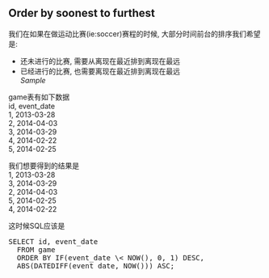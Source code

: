 Order by soonest to furthest  
----------------------------

我们在如果在做运动比赛(ie:soccer)赛程的时候, 大部分时间前台的排序我们希望是:  
- 还未进行的比赛, 需要从离现在最近排到离现在最远   
- 已经进行的比赛, 也需要离现在最近排到离现在最远  
*Sample*  

game表有如下数据  
id, event_date  
1, 2013-03-28  
2, 2014-04-03  
3, 2014-03-29  
4, 2014-02-22  
5, 2014-02-25  

我们想要得到的结果是  
1, 2013-03-28  
3, 2014-03-29  
2, 2014-04-03  
5, 2014-02-25  
4, 2014-02-22  

这时候SQL应该是

<pre>
SELECT id, event_date
  FROM game
  ORDER BY IF(event_date \< NOW(), 0, 1) DESC,
  ABS(DATEDIFF(event_date, NOW())) ASC;
</pre>
